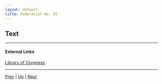 ```yaml
---
layout: default
title: Federalist No. 35
---
```


## Text

---
#### External Links
[Library of Congress]()

---

[Prev](34.md) | [Up](README.md) | [Next](36.md)
